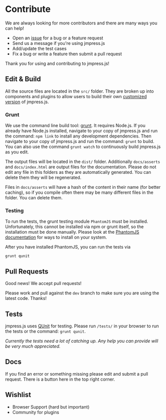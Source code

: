 # Contribute

We are always looking for more contributors and there are many ways you can help!

* Open an [issue](https://github.com/shama/jmpress.js/issues) for a bug or a feature request
* Send us a message if you're using jmpress.js
* Add/update the test cases
* Fix a bug or write a feature then submit a pull request

Thank you for using and contributing to jmpress.js!

## Edit & Build

All the source files are located in the `src/` folder. They are broken up into components and plugins to allow users to build their own [customized version](#builder) of jmpress.js.

### Grunt

We use the command line build tool: [grunt](https://github.com/cowboy/grunt). It requires Node.js. If you already have Node.js installed, navigate to your copy of jmpress.js and run the command: `npm link` to install any development dependencies.
Then navigate to your copy of jmpress.js and run the command: `grunt` to build. You can also use the command `grunt watch` to continuously build jmpress.js as you edit.

The output files will be located in the `dist/` folder. Additionally `docs/asserts` and `docs/index.html` are output files for the documentation. Please do not edit any file in this folders as they are automatically generated. You can delete them they will be regenerated.

Files in `docs/asserts` will have a hash of the content in their name (for better caching), so if you compile often there may be many different files in the folder. You can delete them.

### Testing

To run the tests, the grunt testing module `PhantomJS` must be installed. Unfortunately, this cannot be installed via npm or grunt itself, so the installation
must be done manually. Please look at the [PhantomJS documentation](https://github.com/cowboy/grunt/blob/master/docs/faq.md#why-does-grunt-complain-that-phantomjs-isnt-installed-%E2%9A%91) for ways to install on your system.

After you have installed PhantomJS, you can run the tests via

```
grunt qunit
```


## Pull Requests

Good news! We accept pull requests!

Please work and pull against the `dev` branch to make sure you are using the latest code. Thanks!

## Tests

jmpress.js uses [QUnit](http://docs.jquery.com/QUnit) for testing. Please run `/tests/` in your browser to run the tests or the command: `grunt qunit`.

*Currently the tests need a lot of catching up. Any help you can provide will be very much appreciated.*

## Docs

If you find an error or something missing please edit and submit a pull request.
There is a button here in the top right corner.

## Wishlist

* Browser Support (hard but important)
* Community for plugins
